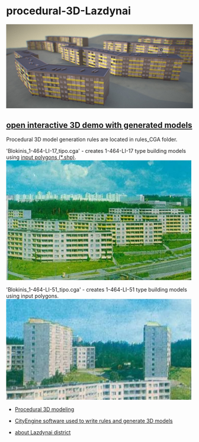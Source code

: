 # procedural-3D-Lazdynai

<img src="/images/SketchFab_preview.JPG" width="700"/>
<h2><a href="https://skfb.ly/6v7oA" target="_blank">open interactive 3D demo with generated models</a></h2>

Procedural 3D model generation rules are located in rules_CGA folder. 

'Blokinis_1-464-LI-17_tipo.cga' - creates 1-464-LI-17 type building models using <a href="https://github.com/VePink/procedural-3D-Lazdynai/tree/main/polygons_SHP" target="_blank">input polygons (*.shp)</a>.
<img src="/images/references/type_1-464-LI-17_photo.JPG" width="500"/>

'Blokinis_1-464-LI-51_tipo.cga' - creates 1-464-LI-51 type building models using input polygons.
<img src="/images/references/type_1-464-LI-51_photo.JPG" width="500"/>


- <a href="https://en.wikipedia.org/wiki/Procedural_modeling" target="_blank">Procedural 3D modeling</a>

- <a href="https://www.esri.com/en-us/arcgis/products/arcgis-cityengine/overview" target="_blank">CityEngine software used to write rules and generate 3D models</a>

- <a href="https://bit.ly/3FTBnhC" target="_blank">about Lazdynai district</a>
